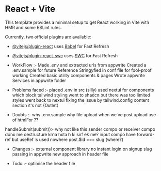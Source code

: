 # React + Vite

This template provides a minimal setup to get React working in Vite with HMR and some ESLint rules.

Currently, two official plugins are available:

- [@vitejs/plugin-react](https://github.com/vitejs/vite-plugin-react/blob/main/packages/plugin-react/README.md) uses [Babel](https://babeljs.io/) for Fast Refresh
- [@vitejs/plugin-react-swc](https://github.com/vitejs/vite-plugin-react-swc) uses [SWC](https://swc.rs/) for Fast Refresh

- WorkFlow :-
Made .env and extracted urls from appwrite
Created a .env.sample for future Reference
Stringyfied in conf file for fool-proof working
Created basic utility components & pages
Wrote appwrite Services in appwrite folder

- Problems faced :-
placed .env in src (silly)
used nextui for components which block tailwind styling
went to shadcn but there was too limited styles
went back to nextui fixing the issue by tailwind.config content section
it's <Outlet/> not {Outlet}

- Doubts :-
why .env.sample
why file upload when we've post upload
use of htmlFor ??
<form onSubmit={()=>handleSubmit(submit)}> why not like this
sender compo or receiver compo dono me destructure krna hota h ki sirf ek me?
input compo have forward-ref but useRef is used nowhere
post.$id === slug (where?)

- Changes :-
external component library
no instant login on signup
slug passing in appwrite
new approach in header file

- Todo :-
optimise the header file